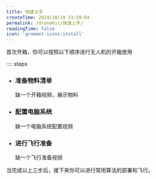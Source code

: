 ```yaml
---
title: 快速上手
createTime: 2024/10/19 23:59:04
permalink: /droneKit/快速上手/
readingTime: false
icon: 'grommet-icons:install'
---
```


首次开箱，你可以按照以下顺序进行无人机的开箱使用


:::: steps

- ### 准备物料清单

    <!-- TODO(Derkai): 缺一个开箱视频，展示物料 -->
    缺一个开箱视频，展示物料

- ### 配置电脑系统

    <!-- TODO(Derkai): 缺一个电脑系统配置视频 -->
    缺一个电脑系统配置视频

- ### 进行飞行准备

    <!-- TODO(Derkai): 缺一个飞行准备视频 -->
    缺一个飞行准备视频

当完成以上三步后，接下来你可以进行常用算法的部署和飞行。